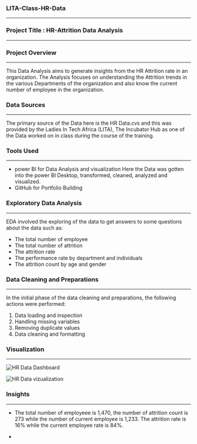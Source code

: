 ### LITA-Class-HR-Data
---

### Project Title : HR-Attrition Data Analysis
---

### Project Overview
---
This Data Analysis aims to generate insights from the HR Attrition rate in an organization. The Analysis focuses on understanding the Attrition trends in the various Departments of the organization and also know the current number of employee in the organization.

### Data Sources
---
The primary source of the Data here is the HR Data.cvs and this was provided by the Ladies In Tech Africa (LITA), The Incubator Hub as one of the Data worked on in class during the course of the training.

### Tools Used
---
- power BI for Data Analysis and visualization
  Here the Data was gotten into the power BI Desktop, transformed, cleaned, analyzed and visualized.
- GitHub for Portfolio Building
  
### Exploratory Data Analysis
---
EDA involved the exploring of the data to get answers to some questions about the data such as:
- The total number of employee
- The total number of attrition
- The attrition rate
- The performance rate by department and individuals
- The attrition count by age and gender

### Data Cleaning and Preparations
---
In the initial phase of the data cleaning and preparations, the following actions were performed:

1. Data loading and inspection
2. Handling missing variables
3. Removing duplicate values
4. Data cleaning and formatting

### Visualization
---



![HR Data Dashboard](https://github.com/user-attachments/assets/8d2a8487-3a34-4422-a479-e85793da61a7)



![HR Data vizualization](https://github.com/user-attachments/assets/74ee7b33-7f59-44f7-89e3-cd271a426c65)

### Insights
---

- The total number of employeee is 1,470, the number of attrition count is 273 while the number of current employee is 1,233. The attrition rate is 16% while the current employee rate is 84%.

- 
